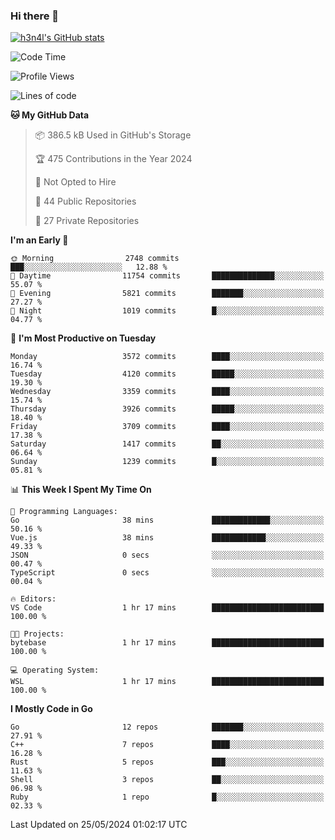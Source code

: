 ### Hi there 👋

[![h3n4l's GitHub stats](https://github-readme-stats.vercel.app/api?username=h3n4l&count_private=true&show_icons=true&theme=radical)](https://github.com/h3n4l/github-readme-stats)

<!--START_SECTION:waka-->
![Code Time](http://img.shields.io/badge/Code%20Time-1%2C870%20hrs%2057%20mins-blue)

![Profile Views](http://img.shields.io/badge/Profile%20Views-0-blue)

![Lines of code](https://img.shields.io/badge/From%20Hello%20World%20I%27ve%20Written-8.8%20million%20lines%20of%20code-blue)

**🐱 My GitHub Data** 

> 📦 386.5 kB Used in GitHub's Storage 
 > 
> 🏆 475 Contributions in the Year 2024
 > 
> 🚫 Not Opted to Hire
 > 
> 📜 44 Public Repositories 
 > 
> 🔑 27 Private Repositories 
 > 
**I'm an Early 🐤** 

```text
🌞 Morning                2748 commits        ███░░░░░░░░░░░░░░░░░░░░░░   12.88 % 
🌆 Daytime                11754 commits       ██████████████░░░░░░░░░░░   55.07 % 
🌃 Evening                5821 commits        ███████░░░░░░░░░░░░░░░░░░   27.27 % 
🌙 Night                  1019 commits        █░░░░░░░░░░░░░░░░░░░░░░░░   04.77 % 
```
📅 **I'm Most Productive on Tuesday** 

```text
Monday                   3572 commits        ████░░░░░░░░░░░░░░░░░░░░░   16.74 % 
Tuesday                  4120 commits        █████░░░░░░░░░░░░░░░░░░░░   19.30 % 
Wednesday                3359 commits        ████░░░░░░░░░░░░░░░░░░░░░   15.74 % 
Thursday                 3926 commits        █████░░░░░░░░░░░░░░░░░░░░   18.40 % 
Friday                   3709 commits        ████░░░░░░░░░░░░░░░░░░░░░   17.38 % 
Saturday                 1417 commits        ██░░░░░░░░░░░░░░░░░░░░░░░   06.64 % 
Sunday                   1239 commits        █░░░░░░░░░░░░░░░░░░░░░░░░   05.81 % 
```


📊 **This Week I Spent My Time On** 

```text
💬 Programming Languages: 
Go                       38 mins             █████████████░░░░░░░░░░░░   50.16 % 
Vue.js                   38 mins             ████████████░░░░░░░░░░░░░   49.33 % 
JSON                     0 secs              ░░░░░░░░░░░░░░░░░░░░░░░░░   00.47 % 
TypeScript               0 secs              ░░░░░░░░░░░░░░░░░░░░░░░░░   00.04 % 

🔥 Editors: 
VS Code                  1 hr 17 mins        █████████████████████████   100.00 % 

🐱‍💻 Projects: 
bytebase                 1 hr 17 mins        █████████████████████████   100.00 % 

💻 Operating System: 
WSL                      1 hr 17 mins        █████████████████████████   100.00 % 
```

**I Mostly Code in Go** 

```text
Go                       12 repos            ███████░░░░░░░░░░░░░░░░░░   27.91 % 
C++                      7 repos             ████░░░░░░░░░░░░░░░░░░░░░   16.28 % 
Rust                     5 repos             ███░░░░░░░░░░░░░░░░░░░░░░   11.63 % 
Shell                    3 repos             ██░░░░░░░░░░░░░░░░░░░░░░░   06.98 % 
Ruby                     1 repo              █░░░░░░░░░░░░░░░░░░░░░░░░   02.33 % 
```




 Last Updated on 25/05/2024 01:02:17 UTC
<!--END_SECTION:waka-->

